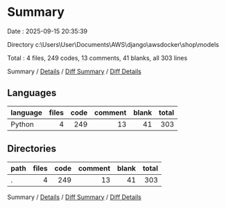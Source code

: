 # Summary

Date : 2025-09-15 20:35:39

Directory c:\\Users\\User\\Documents\\AWS\\django\\awsdocker\\shop\\models

Total : 4 files,  249 codes, 13 comments, 41 blanks, all 303 lines

Summary / [Details](details.md) / [Diff Summary](diff.md) / [Diff Details](diff-details.md)

## Languages
| language | files | code | comment | blank | total |
| :--- | ---: | ---: | ---: | ---: | ---: |
| Python | 4 | 249 | 13 | 41 | 303 |

## Directories
| path | files | code | comment | blank | total |
| :--- | ---: | ---: | ---: | ---: | ---: |
| . | 4 | 249 | 13 | 41 | 303 |

Summary / [Details](details.md) / [Diff Summary](diff.md) / [Diff Details](diff-details.md)